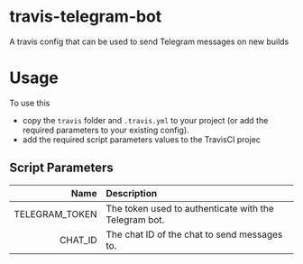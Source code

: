 # travis-telegram-bot
A travis config that can be used to send Telegram messages on new builds

# Usage
To use this 
* copy the `travis` folder and `.travis.yml` to your project (or add the required parameters to your existing config).
* add the required script parameters values to the TravisCI projec

## Script Parameters

| Name           | Description |
|---------------:|:------------|
| TELEGRAM_TOKEN | The token used to authenticate with the Telegram bot. |
| CHAT_ID        | The chat ID of the chat to send messages to. |
